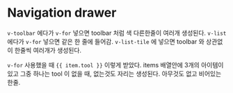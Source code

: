 # Navigation drawer

`v-toolbar` 에다가 `v-for` 넣으면 toolbar 처럼 색 다른한줄이 여러개 생성된다.
`v-list` 에다가 `v-for` 넣으면 같은 한 줄에 들어감.
`v-list-tile` 에 넣으면 toolbar 와 상관없이 한줄씩 여러개가 생성된다.

`v-for` 사용했을 때 `{{ item.tool }}` 이렇게 받았다.
items 배열안에 3개의 아이템이 있고 그중 하나는 tool 이 없을 때, 없는것도 자리는 생성된다. 아무것도 없고 비어있는 한줄.

## <template>

`v-navigation-drawer` -> navigation drawer 자체
`v-toolbar` -> navigation drawer 내의 기능들의 주제
`v-list` ->
`v-list-tile`
`v-list-tile-title class="title"`
-> class=“title” 은 왜 붙인것???

`v-divider` -> 말그대로 디바이더

`v-list dense class="pt-0"`
_ `dense` -> ?
_ `class=“pt-0”` -> 왜 붙였을까 이것도
`v-list-tile v-for=“item in items” :key=“item.title” @click=“”`
_ `v-for="item in items"` -> script에 있는 items 를 여기서는 item 으로 받아서 사용할 것이다.
_ `:key="item.title"` -> \* `@click=“”` ->
-> items 배열 안에 5개가 있으면 이 `v-list-tile` 안의 것들이 5번 반복.
-> 여기까지만 써도 아무것도 쓰여있지 않은 버튼처럼 눌리는 타일들이 생성됨.

`v-list-tile-action` -> ? 이건 뭘깡
`v-icon {{ item.icon }}` -> 상위에서 item 의 배열이 반복될 때마다 배열에 있는 icon 을 넣어준다.

`v-list-tile-content` -> ?
`v-list-tile-title {{ item.title }}` -> 마찬가지로 상위에서 item 의 뱌열이 반복될 때마다 배열에 있는 title 을 넣어준다.

## <script>

```javascript
export default {
  data() {
    return {
      items: [
        { title: 'Home', icon: 'home' },
        { title: 'About', icon: 'settings' }
      ]
    };
  }
};
```

# Mini

`vini-variant.sync` prop 을 사용하여 제어하는 미니-변형 이 있다.

처음에 `v-navigation-drawer` 에서 아래와 같이 한다.
`v-navigation-drawer v-model=“drawer” :mini-variant.sync="mini" hide-overlay stateless`

닫는 버튼을 위해
`v-list-tile-action`
`v-btn icon @click.stop="mini = !mini"`
`v-icon`

# 단어정리

- pre-configured: 미리 구성된.
- right out of the box: 개봉 후 즉시사용.

# References

[Vuetify_Navigation-drawers](https://vuetifyjs.com/ko/components/navigation-drawers)


